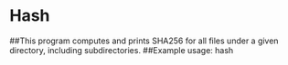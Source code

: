 # Hash
##This program computes and prints SHA256 for all files under a given directory, including subdirectories.
##Example usage: hash <directory>
